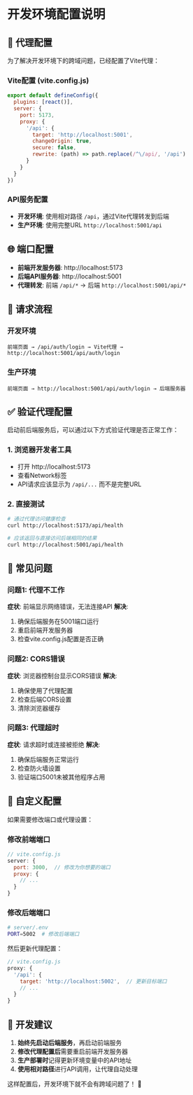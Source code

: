 # 开发环境配置说明

## 🔧 代理配置

为了解决开发环境下的跨域问题，已经配置了Vite代理：

### Vite配置 (vite.config.js)
```javascript
export default defineConfig({
  plugins: [react()],
  server: {
    port: 5173,
    proxy: {
      '/api': {
        target: 'http://localhost:5001',
        changeOrigin: true,
        secure: false,
        rewrite: (path) => path.replace(/^\/api/, '/api')
      }
    }
  }
})
```

### API服务配置
- **开发环境**: 使用相对路径 `/api`，通过Vite代理转发到后端
- **生产环境**: 使用完整URL `http://localhost:5001/api`

## 🌐 端口配置

- **前端开发服务器**: http://localhost:5173
- **后端API服务器**: http://localhost:5001
- **代理转发**: 前端 `/api/*` → 后端 `http://localhost:5001/api/*`

## 🔄 请求流程

### 开发环境
```
前端页面 → /api/auth/login → Vite代理 → http://localhost:5001/api/auth/login
```

### 生产环境
```
前端页面 → http://localhost:5001/api/auth/login → 后端服务器
```

## ✅ 验证代理配置

启动前后端服务后，可以通过以下方式验证代理是否正常工作：

### 1. 浏览器开发者工具
- 打开 http://localhost:5173
- 查看Network标签
- API请求应该显示为 `/api/...` 而不是完整URL

### 2. 直接测试
```bash
# 通过代理访问健康检查
curl http://localhost:5173/api/health

# 应该返回与直接访问后端相同的结果
curl http://localhost:5001/api/health
```

## 🚨 常见问题

### 问题1: 代理不工作
**症状**: 前端显示网络错误，无法连接API
**解决**: 
1. 确保后端服务在5001端口运行
2. 重启前端开发服务器
3. 检查vite.config.js配置是否正确

### 问题2: CORS错误
**症状**: 浏览器控制台显示CORS错误
**解决**: 
1. 确保使用了代理配置
2. 检查后端CORS设置
3. 清除浏览器缓存

### 问题3: 代理超时
**症状**: 请求超时或连接被拒绝
**解决**: 
1. 确保后端服务正常运行
2. 检查防火墙设置
3. 验证端口5001未被其他程序占用

## 🔧 自定义配置

如果需要修改端口或代理设置：

### 修改前端端口
```javascript
// vite.config.js
server: {
  port: 3000,  // 修改为你想要的端口
  proxy: {
    // ...
  }
}
```

### 修改后端端口
```bash
# server/.env
PORT=5002  # 修改后端端口
```

然后更新代理配置：
```javascript
// vite.config.js
proxy: {
  '/api': {
    target: 'http://localhost:5002',  // 更新目标端口
    // ...
  }
}
```

## 📝 开发建议

1. **始终先启动后端服务**，再启动前端服务
2. **修改代理配置后**需要重启前端开发服务器
3. **生产部署时**记得更新环境变量中的API地址
4. **使用相对路径**进行API调用，让代理自动处理

这样配置后，开发环境下就不会有跨域问题了！ 🎉